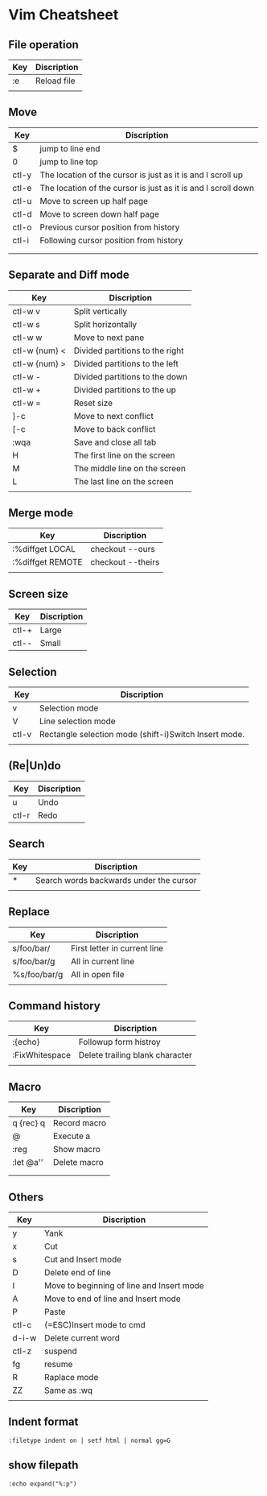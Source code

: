 # Vim Cheatsheet

## File operation
| Key | Discription |
| --- | ----------- |
| :e  | Reload file |
|     |             |

## Move
|  Key  |                          Discription                          |
| ----- | ------------------------------------------------------------- |
| $     | jump to line end                                              |
| 0     | jump to line top                                              |
| ctl-y | The location of the cursor is just as it is and I scroll up   |
| ctl-e | The location of the cursor is just as it is and I scroll down |
| ctl-u | Move to screen up half page                                   |
| ctl-d | Move to screen down half page                                 |
| ctl-o | Previous cursor position from history                         |
| ctl-i | Following cursor position from history                        |
|       |                                                               |
|       |                                                               |

## Separate and Diff mode
|      Key      |            Discription             |
| ------------- | ---------------------------------- |
| ctl-w v       | Split vertically                   |
| ctl-w s       | Split horizontally                 |
| ctl-w w       | Move to next pane                  |
| ctl-w {num} < | Divided partitions to the right    |
| ctl-w {num} > | Divided partitions to the left     |
| ctl-w -       | Divided partitions to the down     |
| ctl-w +       | Divided partitions to the up       |
| ctl-w =       | Reset size                         |
| ]-c           | Move to next conflict              |
| [-c           | Move to back conflict              |
| :wqa          | Save and close all tab             |
| H             | The first line on the screen       |
| M             | The middle line on the screen      |
| L             | The last line on the screen        |
|               |                                    |

## Merge mode
|      Key         |            Discription             |
| ---------------- | ---------------------------------- |
| :%diffget LOCAL  | checkout --ours                    |
| :%diffget REMOTE | checkout --theirs                  |
|                  |                                    |

## Screen size
|  Key  | Discription |
| ----- | ----------- |
| ctl-+ | Large       |
| ctl-- | Small       |

## Selection
|  Key  | Discription                                              |
| ----- | -------------------------------------------------------- |
| v     | Selection mode                                           |
| V     | Line selection mode                                      |
| ctl-v | Rectangle selection mode (shift-i)Switch Insert mode.    |
|       |                                                          |

## (Re\|Un)do
|  Key  | Discription |
| ----- | ----------- |
| u     | Undo        |
| ctl-r | Redo        |

## Search
|  Key   | Discription                             |
| ------ | --------------------------------------- |
| *      | Search words backwards under the cursor |
|        |                                         |

## Replace
|     Key      | Discription                   |
| ------------ | ----------------------------- |
| s/foo/bar/   | First letter in current line  |
| s/foo/bar/g  | All in current line           |
| %s/foo/bar/g | All in open file              |
|              |                               |

## Command history
|     Key        | Discription           |
| -------------- | --------------------- |
| :{echo}<UP>    | Followup form histroy |
| :FixWhitespace | Delete trailing blank character |
|                |                       |

## Macro
|        Key        | Discription  |
| ----------------- | ------------ |
| q<letter> {rec} q | Record macro |
| @<letter>         | Execute a    |
| :reg              | Show macro   |
| :let @a<letter>'' | Delete macro |
|                   |              |
|                   |              |


## Others
|   Key   |      Discription                          |
| ------- | ----------------------------------------- |
| y       | Yank                                      |
| x       | Cut                                       |
| s       | Cut and Insert mode                       |
| D       | Delete end of line                        |
| I       | Move to beginning of line and Insert mode |
| A       | Move to end of line and Insert mode       |
| P       | Paste                                     |
| ctl-c   | (=ESC)Insert mode to cmd                  |
| d-i-w   | Delete current word                       |
| ctl-z   | suspend                                   |
| fg      | resume                                    |
| R       | Raplace mode                              |
| ZZ      | Same as :wq                               |
|         |                                           |

## Indent format
`:filetype indent on | setf html | normal gg=G`
## show filepath
`:echo expand("%:p")`

